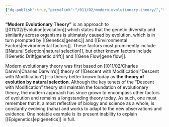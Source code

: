 ```yaml
---
{"dg-publish":true,"permalink":"/011/02/modern-evolutionary-theory/","title":"Modern Evolutionary Theory","tags":["BIOL422"]}
---
```


**“Modern Evolutionary Theory”** is an approach to [[011/02/Evolution\|evolution]] which states that the genetic diversity and similarity across organisms is ultimately caused by evolution, which is in turn prompted by [[Genetics\|genetic]] and [[Environmental Factors\|environmental factors]]. These factors most prominently include [[Natural Selection\|natural selection]], but other known factors include [[Genetic Drift\|genetic drift]] and [[Gene Flow\|gene flow]].

Modern evolutionary theory was first based on [[011/02/Charles Darwin\|Charles Darwin’s]] theory of [[Descent with Modification\|“Descent with Modification”]]—a theory better known today as **the theory of evolution by natural selection**. Although the key tenets of the “Descent with Modification” theory still maintain the foundation of evolutionary theory, the modern approach has since grown to encompass other factors of evolution and remains a longstanding theory today. As such, one must remember that it, almost reflective of biology and science as a whole, is constantly evolving (haha) and works to adapt to the new observations and evidence. One notable example is its present inability to explain [[Epigenetics\|epigenetics]] in full.